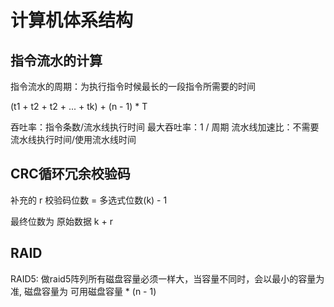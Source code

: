 # 计算机体系结构

## 指令流水的计算

指令流水的周期：为执行指令时候最长的一段指令所需要的时间

(t1 + t2 + t2 + ... + tk) + (n - 1) * T

吞吐率：指令条数/流水线执行时间
最大吞吐率：1 / 周期
流水线加速比：不需要流水线执行时间/使用流水线时间

## CRC循环冗余校验码

补充的 r 校验码位数 = 多选式位数(k) - 1

最终位数为 原始数据 k + r

## RAID

RAID5: 做raid5阵列所有磁盘容量必须一样大，当容量不同时，会以最小的容量为准, 磁盘容量为 可用磁盘容量 * (n - 1)
